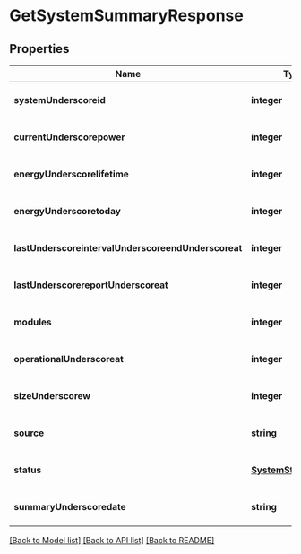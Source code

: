 # GetSystemSummaryResponse

## Properties
Name | Type | Description | Notes
------------ | ------------- | ------------- | -------------
**systemUnderscoreid** | **integer** |  | [optional] [default to null]
**currentUnderscorepower** | **integer** |  | [optional] [default to null]
**energyUnderscorelifetime** | **integer** |  | [optional] [default to null]
**energyUnderscoretoday** | **integer** |  | [optional] [default to null]
**lastUnderscoreintervalUnderscoreendUnderscoreat** | **integer** |  | [optional] [default to null]
**lastUnderscorereportUnderscoreat** | **integer** |  | [optional] [default to null]
**modules** | **integer** |  | [optional] [default to null]
**operationalUnderscoreat** | **integer** |  | [optional] [default to null]
**sizeUnderscorew** | **integer** |  | [optional] [default to null]
**source** | **string** |  | [optional] [default to null]
**status** | [**SystemStatusEnum**](SystemStatusEnum.md) |  | [optional] [default to null]
**summaryUnderscoredate** | **string** |  | [optional] [default to null]

[[Back to Model list]](../README.md#documentation-for-models) [[Back to API list]](../README.md#documentation-for-api-endpoints) [[Back to README]](../README.md)


